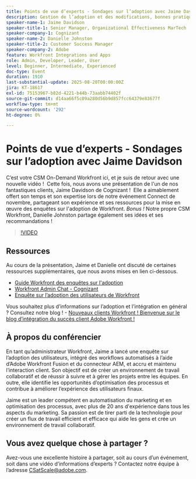 ```yaml
---
title: Points de vue d’experts - Sondages sur l’adoption avec Jaime Davidson
description: Gestion de l’adoption et des modifications, bonnes pratiques, automatisation des workflows (tout s’adapte parfaitement puisque la session traite des enquêtes d’adoption, de l’optimisation et des processus de mise à l’échelle)
speaker-name-1: Jaime Davidson
speaker-title-1: Senior Manager, Organizational Effectiveness MarTech
speaker-company-1: Cognizant
speaker-name-2: Danielle Johnston
speaker-title-2: Customer Success Manager
speaker-company-2: Adobe
feature: Workfront Integrations and Apps
role: Admin, Developer, Leader, User
level: Beginner, Intermediate, Experienced
doc-type: Event
duration: 1910
last-substantial-update: 2025-08-20T00:00:00Z
jira: KT-18617
exl-id: 75153967-b82d-4221-b44b-73aabb74402f
source-git-commit: d14aa66f5c09a280d56b9d857fcc64379e83677f
workflow-type: tm+mt
source-wordcount: '292'
ht-degree: 0%

---
```


# Points de vue d’experts - Sondages sur l’adoption avec Jaime Davidson

C’est votre CSM On-Demand Workfront ici, et je suis de retour avec une nouvelle vidéo !  Cette fois, nous avons une présentation de l&#39;un de nos fantastiques clients, Jaime Davidson de Cognizant !  Elle a aimablement offert son temps et son expertise lors de notre événement Connect de novembre, partageant son expérience et ses ressources pour la mise en œuvre des enquêtes sur l&#39;adoption de Workfront. *Bonus !* Notre propre CSM Workfront, Danielle Johnston partage également ses idées et ses recommandations !

>[!VIDEO](https://video.tv.adobe.com/v/3469952/?learn=on&enablevpops&captions=fre_fr)

## Ressources

Au cours de la présentation, Jaime et Danielle ont discuté de certaines ressources supplémentaires, que nous avons mises en lien ci-dessous.

* [Guide Workfront des enquêtes sur l&#39;adoption](https://cdn.experience.workfront.com/Training/Guides/Customer+Success+at+Scale/Workfront+Guide+to+Adoption+Surveys)
* [Workfront Admin Chat - Cognizant](https://cdn.experience.workfront.com/Training/Guides/Customer+Success+at+Scale/Workfront+-+Admin+Chat+20231113+final+GBC)
* [Enquête sur l’adoption des utilisateurs de Workfront](https://cdn.experience.workfront.com/Training/Guides/Customer+Success+at+Scale/Workfront+User+Adoption+Survey+2022+final_Admin+chat)

Vous souhaitez plus d’informations sur l’adoption et l’intégration en général ? Consultez notre blog ! - [&#x200B; Nouveaux clients Workfront ! Bienvenue sur le blog d’intégration du succès client Adobe Workfront !](https://experienceleaguecommunities.adobe.com/t5/workfront-blogs/new-workfront-customers-welcome-to-the-adobe-workfront-customer/ba-p/635927?profile.language=fr)

## À propos du conférencier

En tant qu’administrateur Workfront, Jaime a lancé une enquête sur l’adoption des utilisateurs, intégré des workflows automatisés à l’aide d’Adobe Workfront Fusion et du connecteur AEM, et accru et maintenu l’interaction client. Son objectif est de créer un environnement de travail collaboratif et de réussir à suivre et à gérer les projets entre les équipes. En outre, elle identifie les opportunités d’optimisation des processus et contribue à améliorer l’expérience des utilisateurs finaux.

Jaime est un leader compétent en automatisation du marketing et en optimisation des processus, avec plus de 20 ans d&#39;expérience dans tous les aspects du marketing. Sa passion est de tirer parti de la technologie pour créer un flux de travail efficient et efficace qui aide les gens et crée un environnement de travail collaboratif.

## Vous avez quelque chose à partager ?

Avez-vous une excellente histoire à partager, soit au cours d’un événement, soit dans une vidéo d’informations d’experts ? Contactez notre équipe à l’adresse [CSatScale@adobe.com](mailto:CSatScale@adobe.com).
